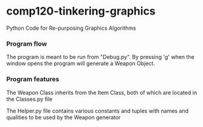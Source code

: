 # comp120-tinkering-graphics
Python Code for Re-purposing Graphics Algorithms

### Program flow

The program is meant to be run from "Debug.py". By pressing 'g' when the window opens the program will generate a Weapon Object.

### Program features

The Weapon Class inherits from the Item Class, both of which are located in the Classes.py file

The Helper.py file contains various constants and tuples with names and qualities to be used by the Weapon generator
